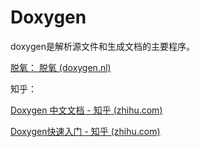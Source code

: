 # Doxygen

doxygen是解析源文件和生成文档的主要程序。

[脱氧： 脱氧 (doxygen.nl)](https://doxygen.nl/index.html)

知乎：

[Doxygen 中文文档 - 知乎 (zhihu.com)](https://zhuanlan.zhihu.com/p/122523174)

[Doxygen快速入门 - 知乎 (zhihu.com)](https://zhuanlan.zhihu.com/p/100223113)